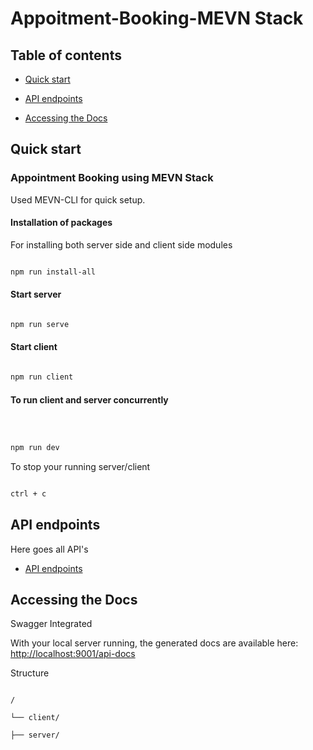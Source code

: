 # Appoitment-Booking-MEVN Stack


## Table of contents

  

-  [Quick start](#quick-start)

-  [API endpoints](#api-endpoints)

-  [Accessing the Docs](#accessing-the-docs)
 
  

## Quick start

### Appointment Booking using MEVN Stack

Used MEVN-CLI for quick setup.

 #### Installation of packages
   
   For installing both server side and client side modules

```sh

npm run install-all

```

 #### Start server

```sh

npm run serve

```

 #### Start client

```sh

npm run client

```

 #### To run client and server concurrently 

  

```sh

  

npm run dev
```



To stop your running server/client

  

 
```sh

ctrl + c

```
  

## API endpoints

  

Here goes all API's
*  [API endpoints](API.md) 

  


## Accessing the Docs
 
 Swagger Integrated

With your local server running, the generated docs are available here: [http://localhost:9001/api-docs](http://localhost:9001/api-docs)
  

Structure

  

```text

/

└── client/

├── server/


```

  

